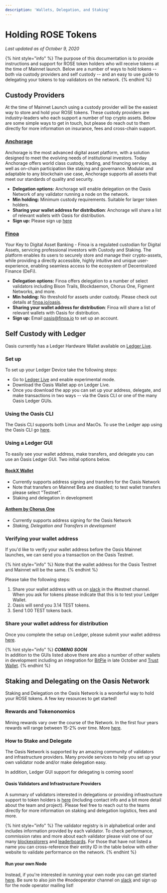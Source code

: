 ```yaml
---
description: 'Wallets, Delegation, and Staking'
---
```


# Holding ROSE Tokens

_Last updated as of October 9, 2020_

{% hint style="info" %}
The purpose of this documentation is to provide instructions and support for ROSE token holders who will receive tokens at the time of Mainnet launch. Below are a number of ways to hold tokens -- both via custody providers and self custody -- and an easy to use guide to delegating your tokens to top validators on the network.
{% endhint %}

## Custody Providers

At the time of Mainnet Launch using a custody provider will be the easiest way to store and hold your ROSE tokens. These custody providers are industry-leaders who each support a number of top crypto assets. Below are some simple ways to get in touch, but please do reach out to them directly for more information on insurance, fees and cross-chain support.

### [Anchorage](https://anchorage.com/)

Anchorage is the most advanced digital asset platform, with a solution designed to meet the evolving needs of institutional investors. Today Anchorage offers world class custody, trading, and financing services, as well as on-chain participation like staking and governance. Modular and adaptable to any blockchain use case, Anchorage supports all assets that meet our standards of quality and security.

* **Delegation options:** Anchorage will enable delegation on the Oasis Network of any validator running a node on the network.
* **Min holding:** Minimum custody requirements. Suitable for larger token holders. 
* **Sharing your wallet address for distribution**: Anchorage will share a list of relevant wallets with Oasis for distribution.
* **Sign up:** Please sign up [here](https://web.anchorage.com/anchorage-oasis)

### [Finoa](https://finoa.io/)

Your Key to Digital Asset Banking - Finoa is a regulated custodian for Digital Assets, servicing professional investors with Custody and Staking. The platform enables its users to securely store and manage their crypto-assets, while providing a directly accessible, highly intuitive and unique user-experience, enabling seamless access to the ecosystem of Decentralized Finance \(DeFi\).

* **Delegation options:** Finoa offers delegation to a number of select validators including Bison Trails, Blockdaemon, Chorus One, Figment Networks, and more.
* **Min holding:** No threshold for assets under custody. Please check out details at [finoa.io/oasis](www.finoa.io/oasis).
* **Sharing your wallet address for distribution**: Finoa will share a list of relevant wallets with Oasis for distribution.
* **Sign up:** Email [oasis@finoa.io](mailto:oasis@finoa.io) to set up an account.

## Self Custody with Ledger

Oasis currently has a Ledger Hardware Wallet available on [Ledger Live](https://www.ledger.com/ledger-live). 

### Set up

To set up your Ledger Device take the following steps:

* Go to [Ledger Live](https://www.ledger.com/ledger-live) and enable experimental mode.
* Download the Oasis Wallet app on Ledger Live.
* Once you download the app you can set up your address, delegate, and make transactions in two ways -- via the Oasis CLI or one of the many Oasis Ledger GUIs.

### Using the Oasis CLI

The Oasis CLI supports both Linux and MacOs. To use the Ledger app using the Oasis CLI go [here](https://docs.oasis.dev/oasis-core-ledger/usage/setup).

### Using a Ledger GUI

To easily see your wallet address, make transfers, and delegate you can use an Oasis Ledger GUI. Two initial options below.

#### [RockX Wallet](https://oasis-wallet.rockx.com/)

* Currently supports address signing and transfers for the Oasis Network
* Note that transfers on Mainnet Beta are disabled; to test wallet transfers please select "Testnet".
* Staking and delegation in development

#### [Anthem by Chorus One](https://anthem.chorus.one/)

* Currently supports address signing for the Oasis Network
* _Staking, Delegation and Transfers in development_

### Verifying your wallet address

If you'd like to verify your wallet address before the Oasis Mainnet launches, we can send you a transaction on the Oasis Testnet. 

{% hint style="info" %}
Note that the wallet address for the Oasis Testnet and Mainnet will be the same. 
{% endhint %}

Please take the following steps:

1. Share your wallet address with us on [slack](www.oasisprotocol.org/slack) in the \#testnet channel. When you ask for tokens please indicate that this is to test your Ledger Wallet.
2. Oasis will send you 3.14 TEST tokens.
3. Send 1.00 TEST tokens back.

### Share your wallet address for distribution

Once you complete the setup on Ledger, please submit your wallet address [here](https://oasisfoundation.typeform.com/to/Cyk8NAzc).

{% hint style="info" %}
_**COMING SOON**_  
In addition to the GUIs listed above there are also a number of other wallets in development including an integration for [BitPie](www.bitpie.com) in late October and [Trust Wallet](https://trustwallet.com/). 
{% endhint %}

## Staking and Delegating on the Oasis Network

Staking and Delegation on the Oasis Network is a wonderful way to hold your ROSE tokens. A few key resources to get started!

### Rewards and Tokenonomics

Mining rewards vary over the course of the Network. In the first four years rewards will range between 15-2% over time. More [here](https://docs.oasis.dev/oasis-network-primer/token-metrics-and-distribution#staking-incentives).

### How to Stake and Delegate

The Oasis Network is supported by an amazing community of validators and infrastructure providers. Many provide services to help you set up your own validator node and/or make delegation easy.

In addition, Ledger GUI support for delegating is coming soon!

#### Oasis Validators and Infrastructure Providers

A summary of validators interested in delegations or providing infrastructure support to token holders is [here](https://airtable.com/shrPKNSKjc8rkAhEn) \(including contact info and a bit more detail about the team and project\). Please feel free to reach out to the teams directly for more information on staking and delegation logistics, fees and more.

{% hint style="info" %}
The validator registry is in alphabetical order and includes information provided by each validator. To check performance, commission rates and more about each validator please visit one of our many [blockexplorers](www.oasisscan.com) and [leaderboards](https://hubble.figment.io/oasis/chains/mainnet-beta). For those that have not listed a name you can cross-reference their entity ID in the table below with either website to validate performance on the network.
{% endhint %}

#### Run your own Node

Instead, if you're interested in running your own node you can get started [here](../run-a-node/node-operator-overview.md). Be sure to also join the \#nodeoperator channel on [slack](www.oasisprotocol.org/slack) and sign up for the node operator mailing list!





